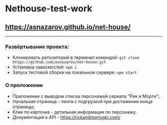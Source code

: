# Nethouse-test-work

## https://asnazarov.github.io/net-house/
---

### Развёртывание проекта:
   * Клонировать репозиторий в терминал командой: ```git clone https://github.com/asnazarov/net-house.git```
   * Установка зависмостей: ```npm i```
   * Запуск тестовой сборки на локальном сервере: ```npm start```

### О проложении
 - Приложение с выводом списка персонажей сериала "Рик и Морти";
 - Начальная страница - лента с подгрузкой при достижении конца страницы;
 - Клик по карточке - детальная информация по персонажу.
 - Документация к API - https://rickandmortyapi.com/